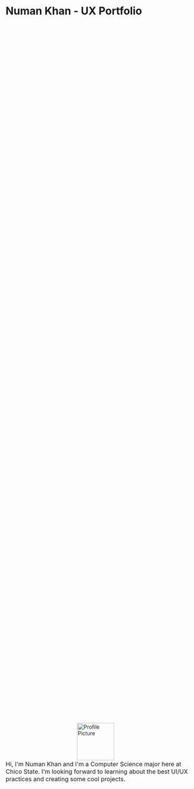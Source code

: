 # Numan Khan - UX Portfolio
<div style="display: flex; flex-direction: column; align-items: center; justify-content: center; height: 100%; width: 100%;">
  <img src="https://github.com/user-attachments/assets/1a72b9d1-787b-4156-823d-06d5b03243f3" alt="Profile Picture" style="height: 100px; width: 100px; margin-right: 20px;" />
  <p style="margin: 0; font-size: 16px;">
    Hi, I'm Numan Khan and I'm a Computer Science major here at Chico State. I'm looking forward to learning about the best UI/UX practices and creating some cool projects.
  </p>
</div>

## UX Team Project

Coming soon.

## UX Journal

[Replace with title of journal](journal/)
